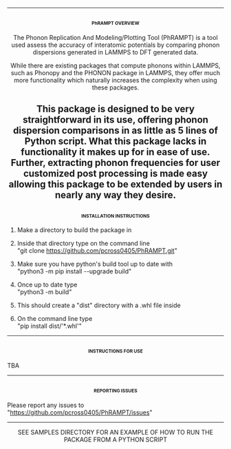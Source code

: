 -------------------------------------------------------------------------------------------------------  
<span style="font-size:0.5em;"><p align="center">PhRAMPT OVERVIEW</p></span>
-------------------------------------------------------------------------------------------------------  

<span><p align="center">The Phonon Replication And Modeling/Plotting Tool (PhRAMPT) is a tool used assess the accuracy of 
interatomic potentials by comparing phonon dispersions generated in LAMMPS to DFT generated data.</p></span>

<span><p align="center">While there are existing packages that compute phonons within LAMMPS, such as Phonopy and the PHONON
package in LAMMPS, they offer much more functionality which naturally increases the complexity when 
using these packages.</p></span>

<span><p align="center">This package is designed to be very straightforward in its use, offering phonon dispersion comparisons
in as little as 5 lines of Python script. What this package lacks in functionality it makes up for in
ease of use. Further, extracting phonon frequencies for user customized post processing is made easy 
allowing this package to be extended by users in nearly any way they desire.</p></span>
-------------------------------------------------------------------------------------------------------  
<span style="font-size:0.5em;"><p align="center">INSTALLATION INSTRUCTIONS</p></span>
-------------------------------------------------------------------------------------------------------  

1) Make a directory to build the package in

2) Inside that directory type on the command line  
   "git clone https://github.com/pcross0405/PhRAMPT.git"

3) Make sure you have python's build tool up to date with  
   "python3 -m pip install --upgrade build"

4) Once up to date type  
   "python3 -m build"

5) This should create a "dist" directory with a .whl file inside

6) On the command line type  
   "pip install dist/'*.whl'" 

-------------------------------------------------------------------------------------------------------  
<span style="font-size:0.5em;"><p align="center">INSTRUCTIONS FOR USE</p></span>
-------------------------------------------------------------------------------------------------------  

TBA

---------------------------------------------------------------------------------------------------------  
<span style="font-size:0.5em;"><p align="center">REPORTING ISSUES</p></span>
---------------------------------------------------------------------------------------------------------  

Please report any issues to "https://github.com/pcross0405/PhRAMPT/issues"  

-------------------------------------------------------------------------------------------------------------------------  
<span style="font-size:0.5em;"><p align="center">SEE SAMPLES DIRECTORY FOR AN EXAMPLE OF HOW TO RUN THE PACKAGE FROM A PYTHON SCRIPT</p></span>
